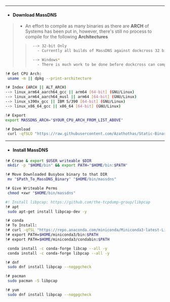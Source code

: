 
---
- #### Download MassDNS
> - An effort to compile as many binaries as there are **ARCH** of Systems has been put in, however, there's still no process to compile for the following **Architectures**
> > ```bash
> >  --> 32-bit Only
> >    - Currently all builds of MassDNS against dockcross 32 bit only images fail
> > 
> >  --> Windows*
> >    - There is much work to be done before dockcross can compile for Windows
> > ```
```bash
!# Get CPU Arch:
 uname -m || dpkg --print-architecture

!# Index (ARCH || ALT_ARCH) 
--> linux_arm64_aarch64_gcc || arm64 [64-bit] (GNU/Linux)
--> linux_arm64_aarch64_musl || arm64 [64-bit] (GNU/Linux)
--> linux_s390x_gcc || IBM S/390 [64-bit] (GNU/Linux)
--> linux_x86_64_gcc || x86_64 [64-bit] (GNU/Linux)

!# Export
export MASSDNS_ARCH="$YOUR_CPU_ARCH_FROM_LIST_ABOVE"

!# Download
 curl -qfSLO "https://raw.githubusercontent.com/Azathothas/Static-Binaries/main/massdns/massdns_$MASSDNS_ARCH"
```
---
- #### Install MassDNS
```bash
!# Creae & export $USER writeable $DIR
 mkdir -p "$HOME/bin" && export PATH="$HOME/bin:$PATH"

!# Move Downloaded Busybox binary to that DIR
 mv "$Path_To_MassDNS_Binary" "$HOME/bin/massdns"

!# Give Writeable Perms
 chmod +xwr "$HOME/bin/massdns"

#! Install libpcap: https://github.com/the-tcpdump-group/libpcap
!# apt
 sudo apt-get install libpcap-dev -y

!# conda
!# To Install:
!# curl -qfSL "https://repo.anaconda.com/miniconda/Miniconda3-latest-Linux-x86_64.sh" -o /tmp/install_conda.sh && chmod +xwr "/tmp/install_conda.sh" && /tmp/install_conda.sh -b
!# export PATH=$HOME/miniconda3/bin:$PATH
!# export PATH=$HOME/miniconda3/condabin:$PATH

 conda install -c conda-forge libcap --all -y
 conda install -c conda-forge libpcap --all -y

!# dnf
 sudo dnf install libpcap --nogpgcheck

!# pacman
 sudo pacman -S libpcap

!# yum
 sudo dnf install libpcap --nogpgcheck
```
